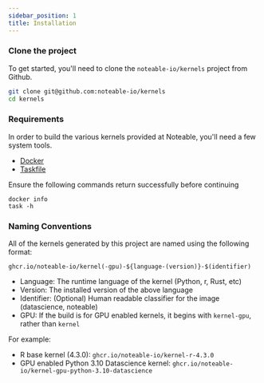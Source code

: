 ```yaml
---
sidebar_position: 1
title: Installation
---
```

### Clone the project

To get started, you'll need to clone the `noteable-io/kernels` project from Github.

```sh
git clone git@github.com:noteable-io/kernels
cd kernels
```

### Requirements

In order to build the various kernels provided at Noteable, you'll need a few system tools.

- [Docker](https://docs.docker.com/engine/install/)
- [Taskfile](https://taskfile.dev/installation/)

Ensure the following commands return successfully before continuing

```shell
docker info
task -h
```

### Naming Conventions

All of the kernels generated by this project are named using the following format:

```
ghcr.io/noteable-io/kernel(-gpu)-${language-(version)}-$(identifier)
```
- Language: The runtime language of the kernel (Python, r, Rust, etc)
- Version: The installed version of the above language
- Identifier: (Optional) Human readable classifier for the image (datascience, noteable)
- GPU: If the build is for GPU enabled kernels, it begins with `kernel-gpu`, rather than `kernel`

For example:
- R base kernel (4.3.0): `ghcr.io/noteable-io/kernel-r-4.3.0`
- GPU enabled Python 3.10 Datascience kernel: `ghcr.io/noteable-io/kernel-gpu-python-3.10-datascience`
